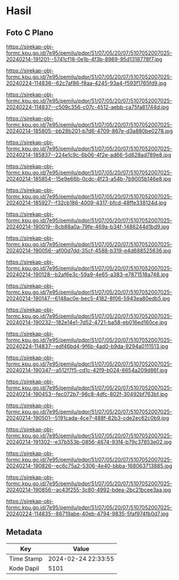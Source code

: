 # Hasil

## Foto C Plano

https://sirekap-obj-formc.kpu.go.id/7e95/pemilu/pdpr/51/07/05/20/07/5107052007025-20240214-191201--5741cf18-0e1b-4f3b-8989-95d1318778f7.jpg

https://sirekap-obj-formc.kpu.go.id/7e95/pemilu/pdpr/51/07/05/20/07/5107052007025-20240224-114836--62c7af86-f8aa-4245-93a4-f593f1765fd9.jpg

https://sirekap-obj-formc.kpu.go.id/7e95/pemilu/pdpr/51/07/05/20/07/5107052007025-20240224-114837--c509c356-c07c-4512-aebb-ca75fa81744d.jpg

https://sirekap-obj-formc.kpu.go.id/7e95/pemilu/pdpr/51/07/05/20/07/5107052007025-20240214-185805--bb28b201-b7d6-4709-867e-d3a880be0278.jpg

https://sirekap-obj-formc.kpu.go.id/7e95/pemilu/pdpr/51/07/05/20/07/5107052007025-20240214-185837--224e1c9c-6b06-4f2e-ad66-5d628ad789e8.jpg

https://sirekap-obj-formc.kpu.go.id/7e95/pemilu/pdpr/51/07/05/20/07/5107052007025-20240214-185854--15e9e66b-0cdc-4f23-a54b-7b9005b146e8.jpg

https://sirekap-obj-formc.kpu.go.id/7e95/pemilu/pdpr/51/07/05/20/07/5107052007025-20240214-185927--f32cb186-4009-4317-bfcd-48ffe338124d.jpg

https://sirekap-obj-formc.kpu.go.id/7e95/pemilu/pdpr/51/07/05/20/07/5107052007025-20240214-190019--8cb88a0a-79fe-469a-b34f-1486244d1bd9.jpg

https://sirekap-obj-formc.kpu.go.id/7e95/pemilu/pdpr/51/07/05/20/07/5107052007025-20240214-190056--af00d7dd-35cf-4588-b319-e4d688525636.jpg

https://sirekap-obj-formc.kpu.go.id/7e95/pemilu/pdpr/51/07/05/20/07/5107052007025-20240214-190128--b2af6e3c-59a9-4e65-a383-e7871518a748.jpg

https://sirekap-obj-formc.kpu.go.id/7e95/pemilu/pdpr/51/07/05/20/07/5107052007025-20240214-190147--6148ac0e-bec5-4182-8f06-5943ea80edb5.jpg

https://sirekap-obj-formc.kpu.go.id/7e95/pemilu/pdpr/51/07/05/20/07/5107052007025-20240214-190232--182e14e1-7d52-4721-ba58-eb016ed160ce.jpg

https://sirekap-obj-formc.kpu.go.id/7e95/pemilu/pdpr/51/07/05/20/07/5107052007025-20240224-114837--edf46bd4-9f6b-4ad0-b9da-9294a0111513.jpg

https://sirekap-obj-formc.kpu.go.id/7e95/pemilu/pdpr/51/07/05/20/07/5107052007025-20240214-190347--a512f7f5-cd1c-42f9-b024-6654a209d86f.jpg

https://sirekap-obj-formc.kpu.go.id/7e95/pemilu/pdpr/51/07/05/20/07/5107052007025-20240214-190453--fec072b7-96c8-4dfc-802f-30492bf763bf.jpg

https://sirekap-obj-formc.kpu.go.id/7e95/pemilu/pdpr/51/07/05/20/07/5107052007025-20240214-190501--5191cada-4ce7-488f-82b3-cde2ec62c0b9.jpg

https://sirekap-obj-formc.kpu.go.id/7e95/pemilu/pdpr/51/07/05/20/07/5107052007025-20240214-191302--e37b553b-0856-4674-93f4-b79c37853e02.jpg

https://sirekap-obj-formc.kpu.go.id/7e95/pemilu/pdpr/51/07/05/20/07/5107052007025-20240214-190826--ec6c75a2-5306-4e40-bbba-168063713885.jpg

https://sirekap-obj-formc.kpu.go.id/7e95/pemilu/pdpr/51/07/05/20/07/5107052007025-20240214-190856--ac43f255-3c80-4992-bdea-2bc21bcee3aa.jpg

https://sirekap-obj-formc.kpu.go.id/7e95/pemilu/pdpr/51/07/05/20/07/5107052007025-20240224-114835--86719abe-40eb-4794-9835-5faf974fb0d7.jpg


## Metadata

| Key        | Value               |
| ---------- | ------------------- |
| Time Stamp | 2024-02-24 22:33:55 |
| Kode Dapil | 5101                |



